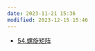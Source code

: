 ```yaml
---
date: 2023-11-21 15:36
modified: 2023-12-15 15:46
---
```

- [54.螺旋矩阵](https://leetcode.cn/problems/spiral-matrix/)
